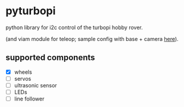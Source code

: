 # pyturbopi

python library for i2c control of the turbopi hobby rover.

(and viam module for teleop; sample config with base + camera [here](./viam-config.json)).

## supported components

- [x] wheels
- [ ] servos
- [ ] ultrasonic sensor
- [ ] LEDs
- [ ] line follower
